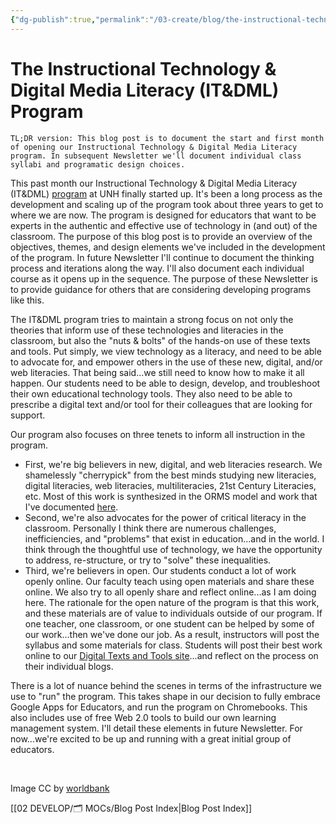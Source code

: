 ```yaml
---
{"dg-publish":true,"permalink":"/03-create/blog/the-instructional-technology-and-digital-media-literacy-it-and-dml-program/","title":"The Instructional Technology & Digital Media Literacy (IT&DML) Program","tags":["chromebooks","itdml"]}
---
```


# The Instructional Technology & Digital Media Literacy (IT&DML) Program

```
TL;DR version: This blog post is to document the start and first month of opening our Instructional Technology & Digital Media Literacy program. In subsequent Newsletter we'll document individual class syllabi and programatic design choices.
```

This past month our Instructional Technology & Digital Media Literacy (IT&DML) [program](http://www.newhaven.edu/286693/) at UNH finally started up. It's been a long process as the development and scaling up of the program took about three years to get to where we are now. The program is designed for educators that want to be experts in the authentic and effective use of technology in (and out) of the classroom. The purpose of this blog post is to provide an overview of the objectives, themes, and design elements we've included in the development of the program. In future Newsletter I'll continue to document the thinking process and iterations along the way. I'll also document each individual course as it opens up in the sequence. The purpose of these Newsletter is to provide guidance for others that are considering developing programs like this.

The IT&DML program tries to maintain a strong focus on not only the theories that inform use of these technologies and literacies in the classroom, but also the "nuts & bolts" of the hands-on use of these texts and tools. Put simply, we view technology as a literacy, and need to be able to advocate for, and empower others in the use of these new, digital, and/or web literacies. That being said...we still need to know how to make it all happen. Our students need to be able to design, develop, and troubleshoot their own educational technology tools. They also need to be able to prescribe a digital text and/or tool for their colleagues that are looking for support.

Our program also focuses on three tenets to inform all instruction in the program.

- First, we're big believers in new, digital, and web literacies research. We shamelessly "cherrypick" from the best minds studying new literacies, digital literacies, web literacies, multiliteracies, 21st Century Literacies, etc. Most of this work is synthesized in the ORMS model and work that I've documented [here](http://wiobyrne.com/?s=ORMS).
- Second, we're also advocates for the power of critical literacy in the classroom. Personally I think there are numerous challenges, inefficiencies, and "problems" that exist in education...and in the world. I think through the thoughtful use of technology, we have the opportunity to address, re-structure, or try to "solve" these inequalities.
- Third, we're believers in open. Our students conduct a lot of work openly online. Our faculty teach using open materials and share these online. We also try to all openly share and reflect online...as I am doing here. The rationale for the open nature of the program is that this work, and these materials are of value to individuals outside of our program. If one teacher, one classroom, or one student can be helped by some of our work...then we've done our job. As a result, instructors will post the syllabus and some materials for class. Students will post their best work online to our [Digital Texts and Tools site](https://sites.google.com/site/textsandtools/)...and reflect on the process on their individual blogs.

There is a lot of nuance behind the scenes in terms of the infrastructure we use to "run" the program. This takes shape in our decision to fully embrace Google Apps for Educators, and run the program on Chromebooks. This also includes use of free Web 2.0 tools to build our own learning management system. I'll detail these elements in future Newsletter. For now...we're excited to be up and running with a great initial group of educators.

 

Image CC by [worldbank](http://www.flickr.com/photos/worldbank/1128192883/)

[[02 DEVELOP/🗂️ MOCs/Blog Post Index\|Blog Post Index]]